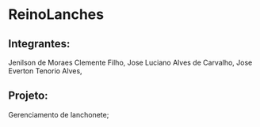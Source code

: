 # ReinoLanches

## Integrantes:
  Jenilson de Moraes Clemente Filho, 
  Jose Luciano Alves de Carvalho, 
  Jose Everton Tenorio Alves, 
  
## Projeto:
  Gerenciamento de lanchonete;
